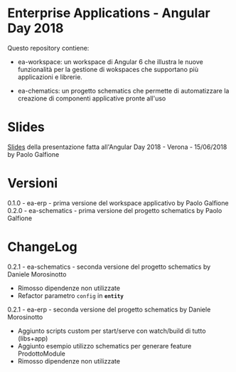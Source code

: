 # Enterprise Applications - Angular Day 2018

Questo repository contiene:

-   ea-workspace: un workspace di Angular 6 che illustra le nuove funzionalità per la gestione di wokspaces che supportano più applicazioni e librerie.

-   ea-chematics: un progetto schematics che permette di automatizzare la creazione di componenti applicative pronte all'uso

# Slides

[Slides](eaad_slides.pdf) della presentazione fatta all'Angular Day 2018 - Verona - 15/06/2018 by Paolo Galfione

# Versioni

0.1.0 - ea-erp - prima versione del workspace applicativo by Paolo Galfione
0.2.0 - ea-schematics - prima versione del progetto schematics by Paolo Galfione

# ChangeLog

0.2.1 - ea-schematics - seconda versione del progetto schematics by Daniele Morosinotto

-   Rimosso dipendenze non utilizzate
-   Refactor parametro `config` in **`entity`**

0.2.1 - ea-erp - seconda versione del progetto schematics by Daniele Morosinotto

-   Aggiunto scripts custom per start/serve con watch/build di tutto (libs+app)
-   Aggiunto esempio utilizzo schematics per generare feature ProdottoModule
-   Rimosso dipendenze non utilizzate
